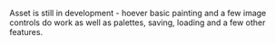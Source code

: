 Asset is still in development - hoever basic painting and a few image controls do work as well as palettes, saving, loading and a few other features.
